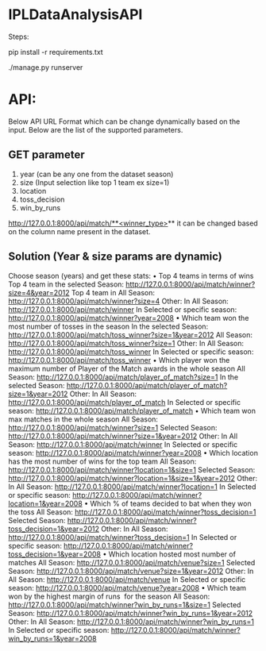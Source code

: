 # IPLDataAnalysisAPI

Steps:

pip install -r requirements.txt

./manage.py runserver 

# API:

Below API URL Format which can be change dynamically based on the input.
Below are the list of the supported parameters.

## GET parameter
1. year (can be any one from the dataset season)
2. size (Input selection like top 1 team ex size=1)
3. location 
4. toss_decision 
5. win_by_runs


http://127.0.0.1:8000/api/match/**<winner_type>** it can be changed based on the column name present in the dataset.

## Solution (Year & size params are dynamic)

Choose season (years) and get these stats:
    • Top 4 teams in terms of wins
        Top 4 team in the selected Season: http://127.0.0.1:8000/api/match/winner?size=4&year=2012
        Top 4 team in All Season: http://127.0.0.1:8000/api/match/winner?size=4
        Other:
        In All Season: http://127.0.0.1:8000/api/match/winner
        In Selected or specific season: http://127.0.0.1:8000/api/match/winner?year=2008
    • Which team won the most number of tosses in the season
        In the selected Season: http://127.0.0.1:8000/api/match/toss_winner?size=1&year=2012
        All Season: http://127.0.0.1:8000/api/match/toss_winner?size=1
        Other:
        In All Season: http://127.0.0.1:8000/api/match/toss_winner
        In Selected or specific season: http://127.0.0.1:8000/api/match/toss_winner
    • Which player won the maximum number of Player of the Match awards in the whole season
        All Season: http://127.0.0.1:8000/api/match/player_of_match?size=1
        In the selected Season: http://127.0.0.1:8000/api/match/player_of_match?size=1&year=2012
        Other:
        In All Season: http://127.0.0.1:8000/api/match/player_of_match
        In Selected or specific season: http://127.0.0.1:8000/api/match/player_of_match
    • Which team won max matches in the whole season
        All Season: http://127.0.0.1:8000/api/match/winner?size=1
        Selected Season: http://127.0.0.1:8000/api/match/winner?size=1&year=2012
        Other:
        In All Season: http://127.0.0.1:8000/api/match/winner
        In Selected or specific season: http://127.0.0.1:8000/api/match/winner?year=2008
    • Which location has the most number of wins for the top team
        All Season: http://127.0.0.1:8000/api/match/winner?location=1&size=1
        Selected Season: http://127.0.0.1:8000/api/match/winner?location=1&size=1&year=2012
        Other:
        In All Season: http://127.0.0.1:8000/api/match/winner?location=1
        In Selected or specific season: http://127.0.0.1:8000/api/match/winner?location=1&year=2008
    • Which % of teams decided to bat when they won the toss
        All Season: http://127.0.0.1:8000/api/match/winner?toss_decision=1
        Selected Season: http://127.0.0.1:8000/api/match/winner?toss_decision=1&year=2012
        Other:
        In All Season: http://127.0.0.1:8000/api/match/winner?toss_decision=1
        In Selected or specific season: http://127.0.0.1:8000/api/match/winner?toss_decision=1&year=2008
    • Which location hosted most number of matches 
        All Season: http://127.0.0.1:8000/api/match/venue?size=1
        Selected Season: http://127.0.0.1:8000/api/match/venue?size=1&year=2012
        Other:
        In All Season: http://127.0.0.1:8000/api/match/venue
        In Selected or specific season: http://127.0.0.1:8000/api/match/venue?year=2008
    • Which team won by the highest margin of runs  for the season
        All Season: http://127.0.0.1:8000/api/match/winner?win_by_runs=1&size=1
        Selected Season: http://127.0.0.1:8000/api/match/winner?win_by_runs=1&year=2012
        Other:
        In All Season: http://127.0.0.1:8000/api/match/winner?win_by_runs=1
        In Selected or specific season: http://127.0.0.1:8000/api/match/winner?win_by_runs=1&year=2008

